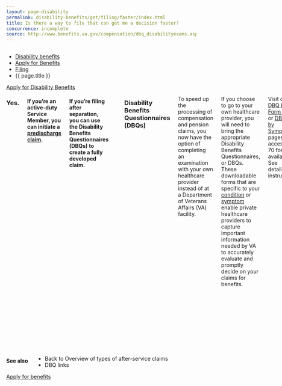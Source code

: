```yaml
---
layout: page-disability
permalink: disability-benefits/get/filing/faster/index.html
title: Is there a way to file that can get me a decision faster?
concurrence: incomplete
source: http://www.benefits.va.gov/compensation/dbq_disabilityexams.asp
---
```


<div class="splash" markdown="0">
<div class="row" markdown="0">
<div class="small-12 columns" markdown="0">

<ul class="breadcrumbs" role="menubar" aria-label="Primary">
<li class="parent"><a href="{{ site.url }}/disability-benefits/">Disability benefits</a></li>
<li class="parent"><a href="{{ site.url }}/disability-benefits/get/">Apply for Benefits</a></li>
<li class="parent"><a href="{{ site.url }}/disability-benefits/get/filing">Filing</a></li>
<li class="active">{{ page.title }}</li>
</ul>

</div>
</div>
</div>

<div class="main" role="main" markdown="0">
<div class="action-bar">
  <div class="row">
    <div class="small-12 columns">
      <a class="button small start" href="{{ site.url}}/disability-benefits/get/">Apply for Disability Benefits</a>
    </div>
  </div>  
</div>

<div class="section one" markdown="0">
<div class="primary" markdown="0">
<div class="row" markdown="0">
<div class="small-12 columns" markdown="1">

### Yes.

#### If you’re an active-duty Service Member, you can initiate a [predischarge claim](http://department-of-veterans-affairs.github.io/beta-site/disability-benefits/get/filing/active-duty/).

#### If you’re filing after separation, you can use the Disability Benefits Questionnaires (DBQs) to create a fully developed claim. 

--------------------------------------------

### Disability Benefits Questionnaires (DBQs)

To speed up the processing of compensation and pension claims, you now have the option of completing an examination with your own healthcare provider instead of at a Department of Veterans Affairs (VA) facility.  

If you choose to go to your own healthcare provider, you will need to bring the appropriate Disability Benefits Questionnaires, or DBQs. These downloadable forms that are specific to your [condition](http://www.benefits.va.gov/COMPENSATION/dbq_ListByDBQFormName.asp) or [symptom](http://www.benefits.va.gov/COMPENSATION/dbq_ListBySymptom.asp) enable private healthcare providers to capture important information needed by VA to accurately evaluate and promptly decide on your claims for benefits.

Visit our [DBQ List by Form Name](http://www.benefits.va.gov/COMPENSATION/dbq_ListByDBQFormName.asp) or [DBQ List by Symptom](http://www.benefits.va.gov/COMPENSATION/dbq_ListBySymptom.asp) pages to access the 70 forms available. See detailed instructions: 
-	[Veteran](http://www.benefits.va.gov/compensation/dbq_veteraninstruct.asp)
-	[VSO](http://www.benefits.va.gov/compensation/dbq_vsoinstruct.asp)
-	[Health Care Provider](http://www.benefits.va.gov/compensation/dbq_providerinstruct.asp )

### Where can I get more information?
See our [DBQ Frequently Asked Questions](http://www.benefits.va.gov/COMPENSATION/dbq_FAQS.asp) for more information. You can also call us at 1-800-827-1000 or [ask us a question online](https://iris.custhelp.com/app/ask/session/L3RpbWUvMTMyMzEwMDk5My9zaWQvM0htaElRS2s%3D).

DBQs also help support VA's Fully Developed Claims (FDC) program. DBQs are valuable for claims processing because they provide medical information that is relevant to determining a disability rating. When submitted with a [fully developed claim](http://benefits.va.gov/transformation/fastclaims/), DBQs ensure VA's rating specialists have precisely the information they need to start processing the claim.

### Fully Developed Claim 

(Coming soon)

</div>
</div>
</div>
</div>

<div class="section secondary" markdown="0">
<div class="row" markdown="0">
<div class="small-12 columns" markdown="1">

#### See also

- Back to Overview of types of after-service claims
- DBQ links

</div>
</div>
</div>


<div class="section two" markdown="0">
<div class="action" markdown="0">
<div class="row" markdown="0">
<div class="small-12 medium-10 medium-centered columns" markdown="0">
<a class="button start" href="#">Apply for benefits</a>
</div>
</div>
</div>
</div>

</div>

</div>

